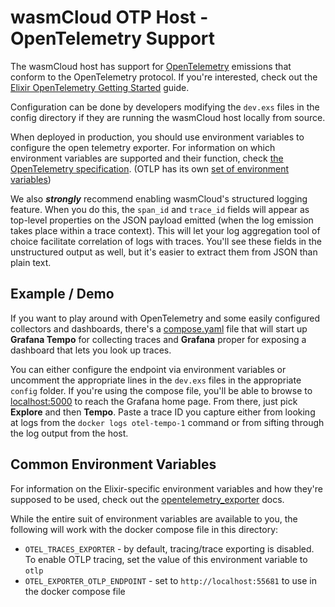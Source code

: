 # wasmCloud OTP Host - OpenTelemetry Support
The wasmCloud host has support for [OpenTelemetry](https://opentelemetry.io) emissions that conform to the OpenTelemetry protocol. If you're interested, check out the [Elixir OpenTelemetry Getting Started](https://opentelemetry.io/docs/instrumentation/erlang/getting-started) guide.

Configuration can be done by developers modifying the `dev.exs` files in the config directory if they are running the wasmCloud host locally from source.

When deployed in production, you should use environment variables to configure the open telemetry exporter. For information on which environment variables are supported and their function, check [the OpenTelemetry specification](https://opentelemetry.io/docs/reference/specification/sdk-environment-variables/). (OTLP has its own [set of environment variables](https://opentelemetry.io/docs/reference/specification/protocol/exporter/))

We also _**strongly**_ recommend enabling wasmCloud's structured logging feature. When you do this, the `span_id` and `trace_id` fields will appear as top-level properties on the JSON payload emitted (when the log emission takes place within a trace context). This will let your log aggregation tool of choice facilitate correlation of logs with traces. You'll see these fields in the unstructured output as well, but it's easier to extract them from JSON than plain text.

## Example / Demo
If you want to play around with OpenTelemetry and some easily configured collectors and dashboards, there's a [compose.yaml](./compose.yaml) file that will start up **Grafana Tempo** for collecting traces and **Grafana** proper for exposing a dashboard that lets you look up traces.

You can either configure the endpoint via environment variables or uncomment the appropriate lines in the `dev.exs` files in the appropriate `config` folder. If you're using the compose file, you'll be able to browse to [localhost:5000](http://localhost:5000) to reach the Grafana home page. From there, just pick **Explore** and then **Tempo**. Paste a trace ID you capture either from looking at logs from the `docker logs otel-tempo-1` command or from sifting through the log output from the host.

## Common Environment Variables
For information on the Elixir-specific environment variables and how they're supposed to be used, check out the [opentelemetry_exporter](https://hexdocs.pm/opentelemetry_exporter/readme.html) docs.


While the entire suit of environment variables are available to you, the following will work with the docker compose file in this directory:

* `OTEL_TRACES_EXPORTER` - by default, tracing/trace exporting is disabled. To enable OTLP tracing, set the value of this environment variable to `otlp`
* `OTEL_EXPORTER_OTLP_ENDPOINT` - set to `http://localhost:55681` to use in the docker compose file

